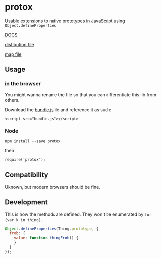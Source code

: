# protox
Usable extensions to native prototypes in JavaScript 
using `Object.defineProperties`

[DOCS](https://roobie.github.io/protox)

[distibution file](https://roobie.github.io/protox/bundle.js)

[map file](https://roobie.github.io/protox/bundle.js.map)


## Usage

### in the browser

You might wanna rename the file so that you can differentiate this lib from others.

Download the [bundle.js](https://roobie.github.io/protox/bundle.js)file and reference it as such:
```
<script src="bundle.js"></script>
```

### Node

```
npm install --save protox
```

then

```
require('protox');
```

## Compatibility

Uknown, but modern browsers should be fine.

## Development

This is how the methods are defined. They won't be enumerated by `for (var k in thing)`.

```js
Object.defineProperties(Thing.prototype, {
  frob: {
    value: function thingFrob() {
    }
  }
});
```
